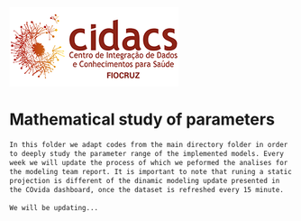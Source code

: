 
![](images/cidacs.png)


# Mathematical study of parameters 

    In this folder we adapt codes from the main directory folder in order to deeply study the parameter range of the implemented models. Every week we will update the process of which we peformed the analises for the modeling team report. It is important to note that runing a static projection is different of the dinamic modeling update presented in the COvida dashboard, once the dataset is refreshed every 15 minute. 
    
    We will be updating...
